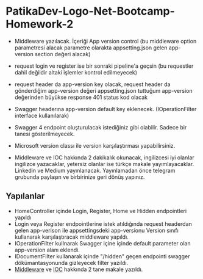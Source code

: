 # PatikaDev-Logo-Net-Bootcamp-Homework-2

* Middleware yazılacak. İçeriği App version control (bu middleware option parametresi alacak parametre olarakta appsetting.json gelen app-version section değeri alacak)
*  request login ve register ise bir sonraki pipeline'a geçsin (bu requestler dahil değildir altaki işlemler kontrol edilmeyecek)
*  request header da app-version key olacak, request header da gönderdiğim app-version değeri appsetting.json tuttuğum app-version  değerinden büyükse response 401 status kod olacak
* Swagger headerına app-version default key eklenecek. (IOperationFilter interface kullanılarak)
* Swagger 4 endpoint oluşturulacak istediğiniz gibi olabilir. Sadece bir tanesi gösterilmeyecek.
* Microsoft version classı ile version karşılaştırması yapabilirsiniz.

* Middleware ve IOC hakkında 2 dakikalık okunacak, ingilizcesi iyi olanlar ingilizce yazacaklar, yetersiz olanlar ise türkçe makale yayımlayacaklar. Linkedin ve Medium yayınlanacak. Yayınlamadan önce telegram grubunda paylaşın ve birbirinize geri dönüş yapınız.

## Yapılanlar

* HomeController içinde Login, Register, Home ve Hidden endpointleri yapıldı
* Login veya Register endpointlerine istek atıldığında request headerdan gelen app-verison ile appsettingsdeki app-versionu Version sınıfı kullanarak karşılaştıracak middleware yapıldı.
* IOperationFilter kullnarak Swagger içine içinde default parameter olan app-version alanı eklendi.
* IDocumentFilter kullanarak içinde "/hidden" geçen endpointi swagger dökümantasyonunda gizleyecek filter yazıldı.
* [Middleware](https://medium.com/@yasinbatuhanozyurek/what-is-middleware-definition-and-asp-net-core-6-example-4d50ec99387f) ve [IOC](https://medium.com/@yasinbatuhanozyurek/what-is-inversion-of-control-ioc-54c987afc56c) hakkında 2 tane makale yazıldı. 
